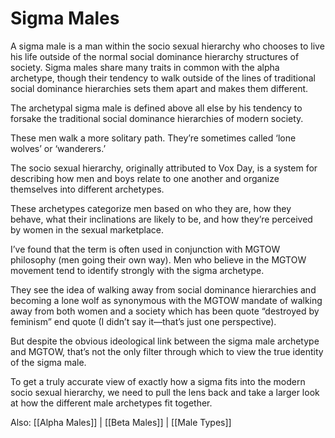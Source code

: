 # Sigma Males

A sigma male is a man within the socio sexual hierarchy who chooses to live his life outside of the normal social dominance hierarchy structures of society. Sigma males share many traits in common with the alpha archetype, though their tendency to walk outside of the lines of traditional social dominance hierarchies sets them apart and makes them different. 

The archetypal sigma male is defined above all else by his tendency to forsake the traditional social dominance hierarchies of modern society. 

These men walk a more solitary path. They’re sometimes called ‘lone wolves’ or ‘wanderers.’ 

The socio sexual hierarchy, originally attributed to Vox Day, is a system for describing how men and boys relate to one another and organize themselves into different archetypes. 

These archetypes categorize men based on who they are, how they behave, what their inclinations are likely to be, and how they’re perceived by women in the sexual marketplace. 

I’ve found that the term is often used in conjunction with MGTOW philosophy (men going their own way). Men who believe in the MGTOW movement tend to identify strongly with the sigma archetype. 

They see the idea of walking away from social dominance hierarchies and becoming a lone wolf as synonymous with the MGTOW mandate of walking away from both women and a society which has been quote “destroyed by feminism” end quote (I didn’t say it—that’s just one perspective).

But despite the obvious ideological link between the sigma male archetype and MGTOW, that’s not the only filter through which to view the true identity of the sigma male. 

To get a truly accurate view of exactly how a sigma fits into the modern socio sexual hierarchy, we need to pull the lens back and take a larger look at how the different male archetypes fit together. 


Also: [[Alpha Males]] | [[Beta Males]] | [[Male Types]]
